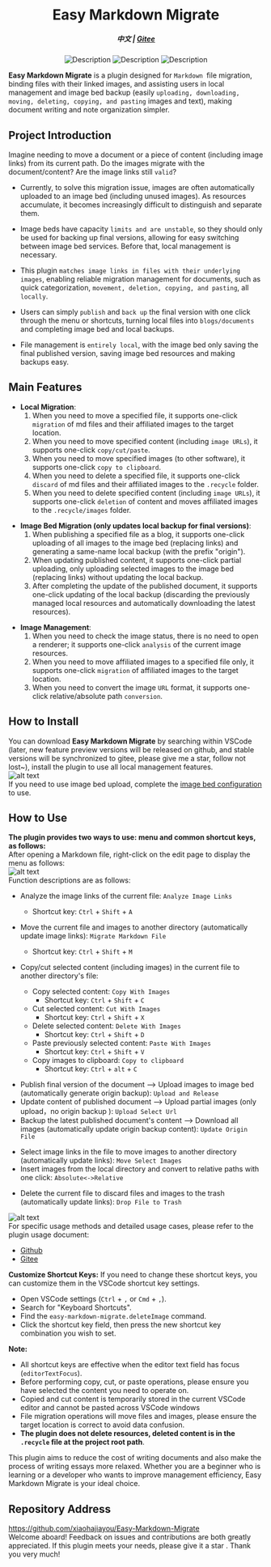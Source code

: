 <div align="center" style="font-size: 1em;"><h1><strong>Easy Markdown Migrate</strong></h1></div>  
<div align="center" ><h5><strong>中文</strong> | <a href="https://gitee.com/lilhah/easy-markdown-migrate"><strong>Gitee</strong></a><h5></div>     
<p align="center" >  
  <img src="https://img.shields.io/badge/code_style-standard-brightgreen.svg?style=flat-square" alt="Description">  
  <img src="https://img.shields.io/github/license/xiaohajiayou/Easy-Markdown-Migrate" alt="Description">  
  <img src="https://img.shields.io/visual-studio-marketplace/stars/Hacode.easy-markdown-migrate?color=%23FFA500" alt="Description">  
</p>  



**Easy Markdown Migrate** is a plugin designed for `Markdown `file migration, binding files with their linked images, and assisting users in local management and image bed backup (easily `uploading, downloading, moving, deleting, copying, and pasting` images and text), making document writing and note organization simpler.  


Project Introduction
---------------
Imagine needing to move a document or a piece of content (including image links) from its current path. Do the images migrate with the document/content? Are the image links still `valid`? 
*   Currently, to solve this migration issue, images are often automatically uploaded to an image bed (including unused images). As resources accumulate, it becomes increasingly difficult to distinguish and separate them.
    
*   Image beds have capacity `limits and are unstable`, so they should only be used for backing up final versions, allowing for easy switching between image bed services. Before that, local management is necessary.
    
*   This plugin `matches image links in files with their underlying images`, enabling reliable migration management for documents, such as quick categorization, `movement, deletion, copying, and pasting`, all `locally`.
    
*   Users can simply `publish` and `back up` the final version with one click through the menu or shortcuts, turning local files into `blogs/documents` and completing image bed and local backups.
    
*   File management is `entirely local`, with the image bed only saving the final published version, saving image bed resources and making backups easy.


Main Features  
---------------

- **Local Migration**:  
  1. When you need to move a specified file, it supports one-click `migration` of md files and their affiliated images to the target location.     
  2. When you need to move specified content (including `image URLs`), it supports one-click `copy/cut/paste`.
  3. When you need to move specified images (to other software), it supports one-click `copy to clipboard`.       
  4. When you need to delete a specified file, it supports one-click `discard` of md files and their affiliated images to the `.recycle` folder.     
  5. When you need to delete specified content (including `image URLs`), it supports one-click `deletion` of content and moves affiliated images to the `.recycle/images` folder.     


+ **Image Bed Migration (only updates local backup for final versions)**:  
  1. When publishing a specified file as a blog, it supports one-click uploading of all images to the image bed (replacing links) and generating a same-name local backup (with the prefix "origin").
  2. When updating published content, it supports one-click partial uploading, only uploading selected images to the image bed (replacing links) without updating the local backup.
  3. After completing the update of the published document, it supports one-click updating of the local backup (discarding the previously managed local resources and automatically downloading the latest resources).


- **Image Management**:  
  1. When you need to check the image status, there is no need to open a renderer; it supports one-click `analysis` of the current image resources.    
  2. When you need to move affiliated images to a specified file only, it supports one-click `migration` of affiliated images to the target location.       
  3. When you need to convert the image `URL` format, it supports one-click relative/absolute path `conversion`.       


How to Install
---------------

You can download **Easy Markdown Migrate** by searching within VSCode (later, new feature preview versions will be released on github, and stable versions will be synchronized to gitee, please give me a star, follow not lost~), install the plugin to use all local management features.   
![alt text](https://s2.loli.net/2024/12/09/FubaJ91Ior5H7Xt.png)     
If you need to use image bed upload, complete the [image bed configuration](https://gitee.com/lilhah/easy-markdown-migrate/wikis/Home) to use.     


How to Use
---------------

**The plugin provides two ways to use: menu and common shortcut keys, as follows:**    
After opening a Markdown file, right-click on the edit page to display the menu as   follows:       
![alt text](https://s2.loli.net/2024/12/20/wFGAuzDdTgkKfYV.png)    
Function descriptions are as follows:    
- Analyze the image links of the current file:  `Analyze Image Links`  
  - Shortcut key: `Ctrl` + `Shift` + `A`   

- Move the current file and images to another directory (automatically update image links): `Migrate Markdown File`  
  - Shortcut key: `Ctrl` + `Shift` + `M`  

        
- Copy/cut selected content (including images) in the current file to another directory's file:  
  - Copy selected content: `Copy With Images`    
    - Shortcut key: `Ctrl` + `Shift` + `C`   
  - Cut selected content: `Cut With Images`    
    - Shortcut key: `Ctrl` + `Shift` + `X` 
  - Delete selected content: `Delete With Images`    
    - Shortcut key: `Ctrl` + `Shift` + `D`    
  - Paste previously selected content: `Paste With Images`    
    - Shortcut key: `Ctrl` + `Shift` + `V`   
  - Copy images to clipboard: `Copy to clipboard`    
    - Shortcut key: `Ctrl` + `alt` + `C`  

+ Publish final version of the document --> Upload images to image bed (automatically generate origin backup): `Upload and Release`      
+ Update content of published document --> Upload partial images (only upload，no origin backup ): `Upload Select Url`    
+ Backup the latest published document's content --> Download all images (automatically update origin backup content): `Update Origin File`  
- Select image links in the file to move images to another directory (automatically update links): `Move Select Images`  
- Insert images from the local directory and convert to relative paths with one click: `Absolute<->Relative`    
+ Delete the current file to discard files and images to the trash (automatically update links): `Drop File to Trash`    

![alt text](https://s2.loli.net/2024/12/09/P9XEhwRUTyn1biJ.gif)   
For specific usage methods and detailed usage cases, please refer to the plugin usage document:  
- [Github](https://github.com/xiaohajiayou/Easy-Markdown-Migrate/wiki)     
- [Gitee](https://gitee.com/lilhah/easy-markdown-migrate/wikis/Home)     


**Customize Shortcut Keys:** If you need to change these shortcut keys, you can customize them in the VSCode shortcut key settings.  
*   Open VSCode settings (`Ctrl` + `,` or `Cmd` + `,`).  
*   Search for "Keyboard Shortcuts".  
*   Find the `easy-markdown-migrate.deleteImage` command.  
*   Click the shortcut key field, then press the new shortcut key combination you wish to set.  

**Note:**  

*   All shortcut keys are effective when the editor text field has focus (`editorTextFocus`).  
*   Before performing copy, cut, or paste operations, please ensure you have selected the content you need to operate on. 
*   Copied and cut content is temporarily stored in the current VSCode editor and cannot be pasted across VSCode windows  
*   File migration operations will move files and images, please ensure the target location is correct to avoid data confusion.  
*   **The plugin does not delete resources, deleted content is in the `.recycle` file at the project root path**.  



This plugin aims to reduce the cost of writing documents and also make the process of writing essays more relaxed. Whether you are a beginner who is learning or a developer who wants to improve management efficiency, Easy Markdown Migrate is your ideal choice.


Repository Address  
---------------

https://github.com/xiaohajiayou/Easy-Markdown-Migrate      
Welcome aboard! Feedback on issues and contributions are both greatly appreciated. If this plugin meets your needs, please give it a star . Thank you very much!    